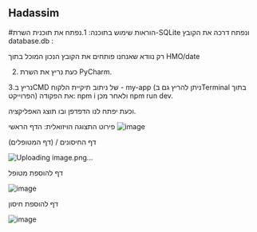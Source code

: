 ## Hadassim
#הוראות שימוש בתוכנה:
1.נפתח את תוכנית השרת-SQLite ונפתח דרכה את הקובץ database.db    :

רק נוודא שאנחנו פותחים את הקובץ הנכון המוכל בתוך HMO/date

2. כעת נריץ את השרת PyCharm.
 
3.נריץ בCMD של ניתוב תיקיית הלקוח - my-app (ניתן להריץ גם בTerminal בתוך הפרוייקט) את הפקודה: npm i ולאחר מכן npm run dev.

וכעת יפתח לנו הדפדפן ובו תוצג האפליקציה.

פירוט התצוגה הויזואלית:
הדף הראשי
![image](https://github.com/HadassaBagrish/Atida/assets/145606249/cdc2f5ea-cb13-4ce5-b5e7-aa7371291479)

דף החיסונים / (דף המטופלים)

![Uploading image.png…]()



דף להוספת מטופל

![image](https://github.com/HadassaBagrish/Atida/assets/145606249/3323fd23-02c2-4f04-8d2c-76d472fce403)


דף להוספת חיסון


![image](https://github.com/HadassaBagrish/Atida/assets/145606249/c1e32566-9c61-4f84-aaa7-3c59a9b06fe1)


